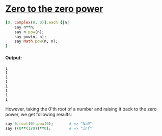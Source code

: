 [1]: http://rosettacode.org/wiki/Zero_to_the_zero_power

# [Zero to the zero power][1]

```ruby
[0, Complex(0, 0)].each {|n|
    say n**n;
    say n.pow(n);
    say pow(n, n);
    say Math.pow(n, n);
}
```

#### Output:
```
1
1
1
1
1
1
1
1
```


However, taking the 0'th root of a number and raising it back to the zero power, we get following results:

```ruby
say 0.root(0).pow(0);       # => "NaN"
say ((0**(1/0))**0);        # => "inf"
```